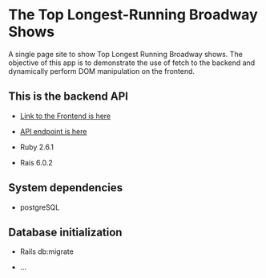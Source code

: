 # The Top Longest-Running Broadway Shows

A single page site to show Top Longest Running Broadway shows. The objective of this app is to demonstrate the use of fetch to the backend and dynamically perform DOM manipulation on the frontend.

## This is the backend API
* [Link to the Frontend is here](https://github.com/asuthamm/BroadwayFrontend)
* [API endpoint is here](https://bway-api.herokuapp.com/shows)

* Ruby 2.6.1
* Rais 6.0.2

## System dependencies
* postgreSQL

## Database initialization
*  Rails db:migrate
  
* ...
